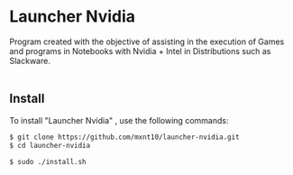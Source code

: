 # Launcher Nvidia

Program created with the objective of assisting in the execution of Games and programs in Notebooks with Nvidia + Intel
in Distributions such as Slackware.
<br><br>


## Install

To install "Launcher Nvidia" , use the following commands:
```sh
$ git clone https://github.com/mxnt10/launcher-nvidia.git
$ cd launcher-nvidia

$ sudo ./install.sh
```